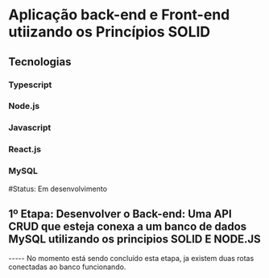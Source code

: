 # Aplicação back-end e Front-end utiizando os Princípios SOLID

## Tecnologias
### Typescript
### Node.js
### Javascript
### React.js
### MySQL


#Status: Em desenvolvimento

## 1º Etapa: Desenvolver o Back-end: Uma API CRUD que esteja conexa a um banco de dados MySQL utilizando os principios SOLID E NODE.JS
----- No momento está sendo concluído esta etapa, ja existem duas rotas conectadas ao banco funcionando.
